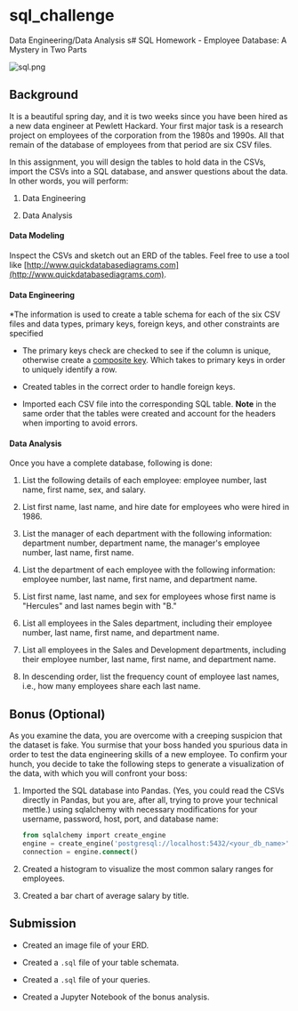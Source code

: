 # sql_challenge
Data Engineering/Data Analysis
s# SQL Homework - Employee Database: A Mystery in Two Parts

![sql.png](sql.png)

## Background

It is a beautiful spring day, and it is two weeks since you have been hired as a new data engineer at Pewlett Hackard. Your first major task is a research project on employees of the corporation from the 1980s and 1990s. All that remain of the database of employees from that period are six CSV files.

In this assignment, you will design the tables to hold data in the CSVs, import the CSVs into a SQL database, and answer questions about the data. In other words, you will perform:

1. Data Engineering

3. Data Analysis



#### Data Modeling

Inspect the CSVs and sketch out an ERD of the tables. Feel free to use a tool like [http://www.quickdatabasediagrams.com](http://www.quickdatabasediagrams.com).

#### Data Engineering

*The information is used to create a table schema for each of the six CSV files and data types, primary keys, foreign keys, and other constraints are specified

  * The primary keys check are checked to see if the column is unique, otherwise create a [composite key](https://en.wikipedia.org/wiki/Compound_key). Which takes to primary keys in order to uniquely identify a row.
  * Created tables in the correct order to handle foreign keys.

* Imported each CSV file into the corresponding SQL table. **Note** in the same order that the tables were created and account for the headers when importing to avoid errors.

#### Data Analysis

Once you have a complete database,  following is done:

1. List the following details of each employee: employee number, last name, first name, sex, and salary.

2. List first name, last name, and hire date for employees who were hired in 1986.

3. List the manager of each department with the following information: department number, department name, the manager's employee number, last name, first name.

4. List the department of each employee with the following information: employee number, last name, first name, and department name.

5. List first name, last name, and sex for employees whose first name is "Hercules" and last names begin with "B."

6. List all employees in the Sales department, including their employee number, last name, first name, and department name.

7. List all employees in the Sales and Development departments, including their employee number, last name, first name, and department name.

8. In descending order, list the frequency count of employee last names, i.e., how many employees share each last name.

## Bonus (Optional)

As you examine the data, you are overcome with a creeping suspicion that the dataset is fake. You surmise that your boss handed you spurious data in order to test the data engineering skills of a new employee. To confirm your hunch, you decide to take the following steps to generate a visualization of the data, with which you will confront your boss:

1. Imported the SQL database into Pandas. (Yes, you could read the CSVs directly in Pandas, but you are, after all, trying to prove your technical mettle.) using sqlalchemy with necessary modifications for your username, password, host, port, and database name:

   ```sql
   from sqlalchemy import create_engine
   engine = create_engine('postgresql://localhost:5432/<your_db_name>')
   connection = engine.connect()
   ```



2. Created a histogram to visualize the most common salary ranges for employees.

3. Created a bar chart of average salary by title.


## Submission

* Created an image file of your ERD.

* Created a `.sql` file of your table schemata.

* Created a `.sql` file of your queries.

* Created a Jupyter Notebook of the bonus analysis.


